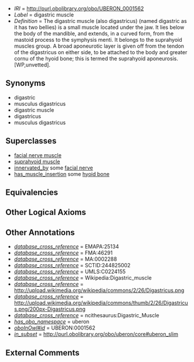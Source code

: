  * *IRI* = http://purl.obolibrary.org/obo/UBERON_0001562
 * *Label* = digastric muscle
 * *Definition* = The digastric muscle (also digastricus) (named digastric as it has two bellies) is a small muscle located under the jaw. It lies below the body of the mandible, and extends, in a curved form, from the mastoid process to the symphysis menti. It belongs to the suprahyoid muscles group. A broad aponeurotic layer is given off from the tendon of the digastricus on either side, to be attached to the body and greater cornu of the hyoid bone; this is termed the suprahyoid aponeurosis. [WP,unvetted].

## Synonyms

 * digastric
 * musculus digastricus
 * digastric muscle
 * digastricus
 * musculus digastricus

## Superclasses

 * [facial nerve muscle](../../UBERON/77/UBERON_0001577.md)
 * [suprahyoid muscle](../../UBERON/71/UBERON_0008571.md)
 * [innervated_by](../../RO/05/RO_0002005.md) some [facial nerve](../../UBERON/47/UBERON_0001647.md)
 * [has_muscle_insertion](../../RO/73/RO_0002373.md) some [hyoid bone](../../UBERON/85/UBERON_0001685.md)

## Equivalencies


## Other Logical Axioms


## Other Annotations

 * *[database_cross_reference](../../ef/oboInOwl#hasDbXref.md)* = EMAPA:25134
 * *[database_cross_reference](../../ef/oboInOwl#hasDbXref.md)* = FMA:46291
 * *[database_cross_reference](../../ef/oboInOwl#hasDbXref.md)* = MA:0002288
 * *[database_cross_reference](../../ef/oboInOwl#hasDbXref.md)* = SCTID:244825002
 * *[database_cross_reference](../../ef/oboInOwl#hasDbXref.md)* = UMLS:C0224155
 * *[database_cross_reference](../../ef/oboInOwl#hasDbXref.md)* = Wikipedia:Digastric_muscle
 * *[database_cross_reference](../../ef/oboInOwl#hasDbXref.md)* = http://upload.wikimedia.org/wikipedia/commons/2/26/Digastricus.png
 * *[database_cross_reference](../../ef/oboInOwl#hasDbXref.md)* = http://upload.wikimedia.org/wikipedia/commons/thumb/2/26/Digastricus.png/200px-Digastricus.png
 * *[database_cross_reference](../../ef/oboInOwl#hasDbXref.md)* = ncithesaurus:Digastric_Muscle
 * *[has_obo_namespace](../../ce/oboInOwl#hasOBONamespace.md)* = uberon
 * *[oboInOwl#id](../../id/oboInOwl#id.md)* = UBERON:0001562
 * *[in_subset](../../et/oboInOwl#inSubset.md)* = http://purl.obolibrary.org/obo/uberon/core#uberon_slim

## External Comments

